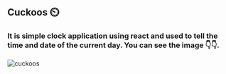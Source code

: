 ## Cuckoos ⏲️

### It is simple clock application using react and used to tell the time and date of the current day. You can see the image 👇👇.

![cuckoos](https://user-images.githubusercontent.com/75711381/121701442-a12d6280-caf0-11eb-9595-533548270c15.PNG)
